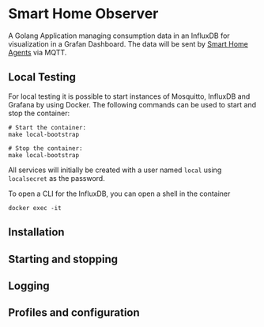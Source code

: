# Smart Home Observer
A Golang Application managing consumption data in an InfluxDB for visualization
in a Grafan Dashboard. The data will be sent by [Smart Home Agents](https://github.com/salex-org/smart-home-agent)
via MQTT.

## Local Testing

For local testing it is possible to start instances of Mosquitto, InfluxDB and Grafana by using Docker.
The following commands can be used to start and stop the container:

```shell
# Start the container:
make local-bootstrap

# Stop the container:
make local-bootstrap
```

All services will initially be created with a user named `local` using `localsecret` as the password.

To open a CLI for the InfluxDB, you can open a shell in the container

```shell
docker exec -it 
```

## Installation


## Starting and stopping


## Logging


## Profiles and configuration
